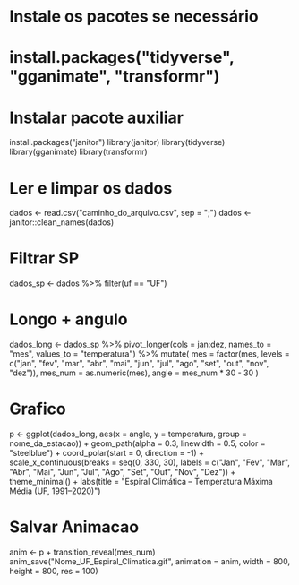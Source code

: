 # Instale os pacotes se necessário
# install.packages("tidyverse", "gganimate", "transformr")
# Instalar pacote auxiliar
install.packages("janitor")
library(janitor)
library(tidyverse)
library(gganimate)
library(transformr)
# Ler e limpar os dados
dados <- read.csv("caminho_do_arquivo.csv", sep = ";")
dados <- janitor::clean_names(dados)

# Filtrar SP
dados_sp <- dados %>% filter(uf == "UF")

# Longo + angulo
dados_long <- dados_sp %>%
  pivot_longer(cols = jan:dez, names_to = "mes", values_to = "temperatura") %>%
  mutate(
    mes = factor(mes, levels = c("jan", "fev", "mar", "abr", "mai", "jun",
                                 "jul", "ago", "set", "out", "nov", "dez")),
    mes_num = as.numeric(mes),
    angle = mes_num * 30 - 30
  )

# Grafico
p <- ggplot(dados_long, aes(x = angle, y = temperatura, group = nome_da_estacao)) +
  geom_path(alpha = 0.3, linewidth = 0.5, color = "steelblue") +
  coord_polar(start = 0, direction = -1) +
  scale_x_continuous(breaks = seq(0, 330, 30),
                     labels = c("Jan", "Fev", "Mar", "Abr", "Mai", "Jun",
                                "Jul", "Ago", "Set", "Out", "Nov", "Dez")) +
  theme_minimal() +
  labs(title = "Espiral Climática – Temperatura Máxima Média (UF, 1991–2020)")

# Salvar Animacao
anim <- p + transition_reveal(mes_num)
anim_save("Nome_UF_Espiral_Climatica.gif", animation = anim, width = 800, height = 800, res = 100)
